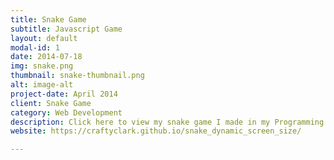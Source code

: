 ```yaml
---
title: Snake Game
subtitle: Javascript Game
layout: default
modal-id: 1
date: 2014-07-18
img: snake.png
thumbnail: snake-thumbnail.png
alt: image-alt
project-date: April 2014
client: Snake Game
category: Web Development
description: Click here to view my snake game I made in my Programming Lanugage Paradigms course at KU!
website: https://craftyclark.github.io/snake_dynamic_screen_size/

---
```

